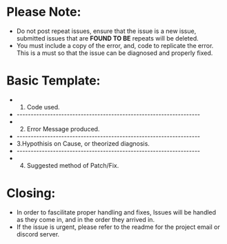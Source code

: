 # **Please** **Note**:
- Do not post repeat issues, ensure that the issue is a new issue, submitted issues that are **FOUND TO BE** repeats will be deleted.
- You must include a copy of the error, and, code to replicate the error. This is a must so that the issue can be diagnosed and properly fixed.
# **Basic** **Template:**


- 1. Code used.
- \------------------------------------------------------------------
- 2. Error Message produced.
- \------------------------------------------------------------------
- 3.Hypothisis on Cause, or theorized diagnosis.
- \------------------------------------------------------------------
- 4. Suggested method of Patch/Fix.


# **Closing:**
- In order to fascilitate proper handling and fixes, Issues will be handled as they come in, and in the order they arrived in.
- If the issue is urgent, please refer to the readme for the project email or discord server.

    
 
